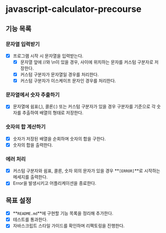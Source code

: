 # javascript-calculator-precourse

## 기능 목록

### 문자열 입력받기

- [x] 프로그램 시작 시 문자열을 입력받는다.
  - [x] 문자열 앞에 //와 \n이 있을 경우, 사이에 위치하는 문자를 커스텀 구분자로 저장한다.
  - [x] 커스텀 구분자가 문자열일 경우를 처리한다.
  - [x] 커스텀 구분자가 이스케이프 문자인 경우를 처리한다.

### 문자열에서 숫자 추출하기

- [x] 문자열에 쉼표(,), 콜론(:) 또는 커스텀 구분자가 있을 경우 구분자를 기준으로 각 숫자를 추출하여 배열의 형태로 저장한다.

### 숫자의 합 계산하기

- [x] 숫자가 저장된 배열을 순회하며 숫자의 합을 구한다.
- [x] 숫자의 합을 출력한다.

### 에러 처리

- [x] 커스텀 구분자와 쉼표, 콜론, 숫자 외의 문자가 있을 경우 **`[ERROR]`**로 시작하는 메세지를 출력한다.
- [x] Error을 발생시키고 어플리케이션을 종료한다.

## 목표 설정

- [x] **`README.md`**에 구현할 기능 목록을 정리해 추가한다.
- [x] 테스트를 통과한다.
- [x] 자바스크립트 스타일 가이드를 확인하며 리팩토링을 진행한다.
